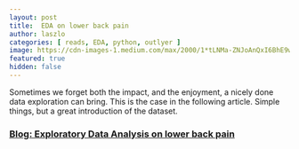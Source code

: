```yaml
---
layout: post
title:  EDA on lower back pain
author: laszlo
categories: [ reads, EDA, python, outlyer ]
image: https://cdn-images-1.medium.com/max/2000/1*tLNMa-ZNJoAnQxI6BhE9ww.jpeg
featured: true
hidden: false
---
```


Sometimes we forget both the impact, and the enjoyment, a nicely done  data exploration can bring.
This is the case in the following article. Simple things, but a great introduction of the dataset.

### [Blog: Exploratory Data Analysis on lower back pain](https://towardsdatascience.com/an-exploratory-data-analysis-on-lower-back-pain-6283d0b0123)